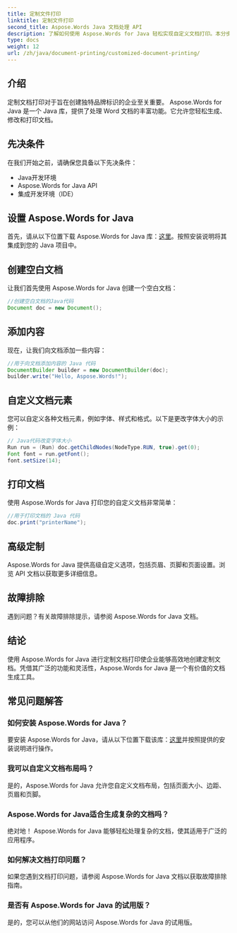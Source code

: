 ```yaml
---
title: 定制文件打印
linktitle: 定制文件打印
second_title: Aspose.Words Java 文档处理 API
description: 了解如何使用 Aspose.Words for Java 轻松实现自定义文档打印。本分步指南涵盖了从设置到高级自定义的所有内容。
type: docs
weight: 12
url: /zh/java/document-printing/customized-document-printing/
---
```


## 介绍

定制文档打印对于旨在创建独特品牌标识的企业至关重要。 Aspose.Words for Java 是一个 Java 库，提供了处理 Word 文档的丰富功能。它允许您轻松生成、修改和打印文档。

## 先决条件

在我们开始之前，请确保您具备以下先决条件：

- Java开发环境
- Aspose.Words for Java API
- 集成开发环境（IDE）

## 设置 Aspose.Words for Java

首先，请从以下位置下载 Aspose.Words for Java 库：[这里](https://releases.aspose.com/words/java/)。按照安装说明将其集成到您的 Java 项目中。

## 创建空白文档

让我们首先使用 Aspose.Words for Java 创建一个空白文档：

```java
//创建空白文档的Java代码
Document doc = new Document();
```

## 添加内容

现在，让我们向文档添加一些内容：

```java
//用于向文档添加内容的 Java 代码
DocumentBuilder builder = new DocumentBuilder(doc);
builder.write("Hello, Aspose.Words!");
```

## 自定义文档元素

您可以自定义各种文档元素，例如字体、样式和格式。以下是更改字体大小的示例：

```java
// Java代码改变字体大小
Run run = (Run) doc.getChildNodes(NodeType.RUN, true).get(0);
Font font = run.getFont();
font.setSize(14);
```

## 打印文档

使用 Aspose.Words for Java 打印您的自定义文档非常简单：

```java
//用于打印文档的 Java 代码
doc.print("printerName");
```

## 高级定制

Aspose.Words for Java 提供高级自定义选项，包括页眉、页脚和页面设置。浏览 API 文档以获取更多详细信息。

## 故障排除

遇到问题？有关故障排除提示，请参阅 Aspose.Words for Java 文档。

## 结论

使用 Aspose.Words for Java 进行定制文档打印使企业能够高效地创建定制文档。凭借其广泛的功能和灵活性，Aspose.Words for Java 是一个有价值的文档生成工具。

## 常见问题解答

### 如何安装 Aspose.Words for Java？

要安装 Aspose.Words for Java，请从以下位置下载该库：[这里](https://releases.aspose.com/words/java/)并按照提供的安装说明进行操作。

### 我可以自定义文档布局吗？

是的，Aspose.Words for Java 允许您自定义文档布局，包括页面大小、边距、页眉和页脚。

### Aspose.Words for Java适合生成复杂的文档吗？

绝对地！ Aspose.Words for Java 能够轻松处理复杂的文档，使其适用于广泛的应用程序。

### 如何解决文档打印问题？

如果您遇到文档打印问题，请参阅 Aspose.Words for Java 文档以获取故障排除指南。

### 是否有 Aspose.Words for Java 的试用版？

是的，您可以从他们的网站访问 Aspose.Words for Java 的试用版。